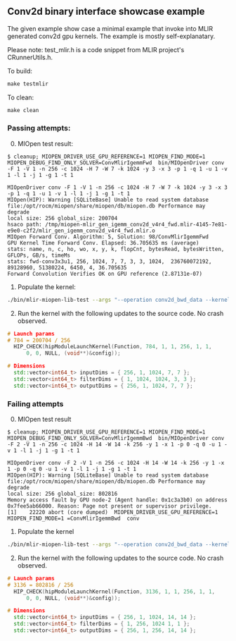 ## Conv2d binary interface showcase example

The given example show case a minimal example that invoke into MLIR generated conv2d gpu kernels. The example is mostly self-explanatary. 

Please note: test_mlir.h is a code snippet from MLIR project's CRunnerUtils.h.

To build:
```makefile
make testmlir
```

To clean:
```makefile
make clean
```

### Passing attempts:

0. MIOpen test result:
```
$ cleanup; MIOPEN_DRIVER_USE_GPU_REFERENCE=1 MIOPEN_FIND_MODE=1 MIOPEN_DEBUG_FIND_ONLY_SOLVER=ConvMlirIgemmFwd  bin/MIOpenDriver conv  -F 1 -V 1 -n 256 -c 1024 -H 7 -W 7 -k 1024 -y 3 -x 3 -p 1 -q 1 -u 1 -v 1 -l 1 -j 1 -g 1 -t 1

MIOpenDriver conv -F 1 -V 1 -n 256 -c 1024 -H 7 -W 7 -k 1024 -y 3 -x 3 -p 1 -q 1 -u 1 -v 1 -l 1 -j 1 -g 1 -t 1
MIOpen(HIP): Warning [SQLiteBase] Unable to read system database file:/opt/rocm/miopen/share/miopen/db/miopen.db Performance may degrade
local size: 256 global_size: 200704
hsaco path: /tmp/miopen-mlir_gen_igemm_conv2d_v4r4_fwd.mlir-4145-7e81-e9e0-c2f2/mlir_gen_igemm_conv2d_v4r4_fwd.mlir.o
MIOpen Forward Conv. Algorithm: 5, Solution: 98/ConvMlirIgemmFwd
GPU Kernel Time Forward Conv. Elapsed: 36.705635 ms (average)
stats: name, n, c, ho, wo, x, y, k, flopCnt, bytesRead, bytesWritten, GFLOPs, GB/s, timeMs
stats: fwd-conv3x3u1, 256, 1024, 7, 7, 3, 3, 1024,  236760072192, 89128960, 51380224, 6450, 4, 36.705635
Forward Convolution Verifies OK on GPU reference (2.87131e-07)
```

1. Populate the kernel:
```bash
./bin/mlir-miopen-lib-test --args "--operation conv2d_bwd_data --kernel_id 0 --num_cu 120 --arch gfx908 --groupsize 1 --fil_layout GNCHW --fil_type fp32 --in_layout NGCHW --in_type fp32 --out_layout NGCHW --out_type fp32 --batchsize 256 --in_channels 1024 --out_channels 1024 --in_h 7 --in_w 7 --out_h 7 --out_w 7 --fil_h 3 --fil_w 3 --dilation_h 1 --dilation_w 1 --conv_stride_h 1 --conv_stride_w 1 --padding_h 1 --padding_w 1 --kernel_name mlir_gen_igemm_conv2d_v4r1_bwd0" --option bin &> conv.hsaco
```

2. Run the kernel with the following updates to the source code. No crash observed.
```cpp
# Launch params
# 784 = 200704 / 256
  HIP_CHECK(hipModuleLaunchKernel(Function, 784, 1, 1, 256, 1, 1,
	  0, 0, NULL, (void**)&config));

# Dimensions
  std::vector<int64_t> inputDims = { 256, 1, 1024, 7, 7 };
  std::vector<int64_t> filterDims = { 1, 1024, 1024, 3, 3 };
  std::vector<int64_t> outputDims = { 256, 1, 1024, 7, 7 };
```

### Failing attempts

0. MIOpen test result
```
$ cleanup; MIOPEN_DRIVER_USE_GPU_REFERENCE=1 MIOPEN_FIND_MODE=1 MIOPEN_DEBUG_FIND_ONLY_SOLVER=ConvMlirIgemmBwd  bin/MIOpenDriver conv  -F 2 -V 1 -n 256 -c 1024 -H 14 -W 14 -k 256 -y 1 -x 1 -p 0 -q 0 -u 1 -v 1 -l 1 -j 1 -g 1 -t 1

MIOpenDriver conv -F 2 -V 1 -n 256 -c 1024 -H 14 -W 14 -k 256 -y 1 -x 1 -p 0 -q 0 -u 1 -v 1 -l 1 -j 1 -g 1 -t 1
MIOpen(HIP): Warning [SQLiteBase] Unable to read system database file:/opt/rocm/miopen/share/miopen/db/miopen.db Performance may degrade
local size: 256 global_size: 802816
Memory access fault by GPU node-2 (Agent handle: 0x1c3a3b0) on address 0x7fee5ab66000. Reason: Page not present or supervisor privilege.
[1]    22220 abort (core dumped)  MIOPEN_DRIVER_USE_GPU_REFERENCE=1 MIOPEN_FIND_MODE=1 =ConvMlirIgemmBwd  conv
```

1. Populate the kernel
```bash
./bin/mlir-miopen-lib-test --args "--operation conv2d_bwd_data --kernel_id 0 --num_cu 120 --arch gfx908 --groupsize 1 --fil_layout GNCHW --fil_type fp32 --in_layout NGCHW --in_type fp32 --out_layout NGCHW --out_type fp32 --batchsize 256 --in_channels 1024 --out_channels 256 --in_h 14 --in_w 14 --out_h 14 --out_w 14 --fil_h 1 --fil_w 1 --dilation_h 1 --dilation_w 1 --conv_stride_h 1 --conv_stride_w 1 --padding_h 0 --padding_w 0 --kernel_name mlir_gen_igemm_conv2d_v4r1_bwd0" --option bin &> conv.hsaco
```

2. Run the kernel with the following updates to the source code. No crash observed.
```cpp
# Launch params
# 3136 = 802816 / 256
  HIP_CHECK(hipModuleLaunchKernel(Function, 3136, 1, 1, 256, 1, 1,
	  0, 0, NULL, (void**)&config));

# Dimensions
  std::vector<int64_t> inputDims = { 256, 1, 1024, 14, 14 };
  std::vector<int64_t> filterDims = { 1, 256, 1024 1, 1 };
  std::vector<int64_t> outputDims = { 256, 1, 256, 14, 14 };
```


